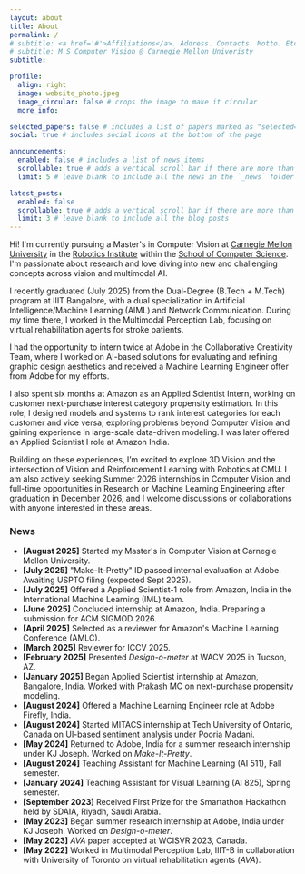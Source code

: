 ```yaml
---
layout: about
title: About
permalink: /
# subtitle: <a href='#'>Affiliations</a>. Address. Contacts. Motto. Etc.
# subtitle: M.S Computer Vision @ Carnegie Mellon Univeristy
subtitle:

profile:
  align: right
  image: website_photo.jpeg
  image_circular: false # crops the image to make it circular
  more_info: 

selected_papers: false # includes a list of papers marked as "selected={true}"
social: true # includes social icons at the bottom of the page

announcements:
  enabled: false # includes a list of news items
  scrollable: true # adds a vertical scroll bar if there are more than 3 news items
  limit: 5 # leave blank to include all the news in the `_news` folder

latest_posts:
  enabled: false
  scrollable: true # adds a vertical scroll bar if there are more than 3 new posts items
  limit: 3 # leave blank to include all the blog posts
---
```


<!-- Write your biography here. Tell the world about yourself. Link to your favorite [subreddit](http://reddit.com). You can put a picture in, too. The code is already in, just name your picture `prof_pic.jpg` and put it in the `img/` folder.

Put your address / P.O. box / other info right below your picture. You can also disable any of these elements by editing `profile` property of the YAML header of your `_pages/about.md`. Edit `_bibliography/papers.bib` and Jekyll will render your [publications page](/al-folo/publications/) automatically.

Link to your social media connections, too. This theme is set up to use [Font Awesome icons](https://fontawesome.com/) and [Academicons](https://jpswalsh.github.io/academicons/), like the ones below. Add your Facebook, Twitter, LinkedIn, Google Scholar, or just disable all of them. -->

Hi! I'm currently pursuing a Master's in Computer Vision at [Carnegie Mellon University](https://www.cs.cmu.edu/) in the [Robotics Institute](https://www.ri.cmu.edu/) within the [School of Computer Science](https://www.cs.cmu.edu/). I'm passionate about research and love diving into new and challenging concepts across vision and multimodal AI.

<!-- I recently graduated (July 2025) from the Dual-Degree (B.Tech + M.Tech) program at IIIT Bangalore, where I worked in the Multimodal Perception Lab. My research focused on virtual rehabilitation agents for stroke patients, leading to a paper accepted at WCISVR 2023, along with practical deployments such as hospital-facing web tools. -->
I recently graduated (July 2025) from the Dual-Degree (B.Tech + M.Tech) program at IIIT Bangalore, with a dual specialization in Artificial Intelligence/Machine Learning (AIML) and Network Communication. During my time there, I worked in the Multimodal Perception Lab, focusing on virtual rehabilitation agents for stroke patients.

<!-- I’ve had the privilege of interning twice at Adobe as a Summer Research Intern in the Collaborative Creativity Team, where I developed AI solutions for evaluating and refining graphic design aesthetics, resulting in multiple papers and a patent (USPTO filing in progress). I also spent six months at Amazon as an Applied Scientist Intern, stepping outside my comfort zone, outside Computer Vision, to work on customer next-purchase interest category propensity estimation for ranking interest categories for each customer and vice versa. This system is now in pre-production, and owing to our novel innovations, we're preparing a submission to the Applied Track of ACM SIGMOD 2026.

Thanks to these experiences, I had received full-time offers from both Adobe (Machine Learning Engineer) and Amazon (Applied Scientist I) in India. -->
<!-- I had the opportunity to intern twice at Adobe in the Collaborative Creativity Team, where I worked on AI-based solutions for evaluating and refining graphic design aesthetics. These experiences allowed me to research, innovate and implement practical solutions for real-world creative workflows.

I also spent six months at Amazon as an Applied Scientist Intern, working on customer next-purchase interest category propensity estimation. In this role, I designed models and systems to rank interest categories for each customer and vice versa, exploring problems beyond Computer Vision and gaining experience in large-scale data-driven modeling.

Building on these experiences, I’m excited to explore 3D Vision and the intersection of Vision and Reinforcement Learning with Robotics at CMU. I am also actively seeking Summer 2026 internships in Computer Vision and full-time opportunities in Research or Machine Learning Engineering after graduation in December 2026, and I welcome discussions or collaborations with anyone interested in these areas. -->
I had the opportunity to intern twice at Adobe in the Collaborative Creativity Team, where I worked on AI-based solutions for evaluating and refining graphic design aesthetics and received a Machine Learning Engineer offer from Adobe for my efforts. 

I also spent six months at Amazon as an Applied Scientist Intern, working on customer next-purchase interest category propensity estimation. In this role, I designed models and systems to rank interest categories for each customer and vice versa, exploring problems beyond Computer Vision and gaining experience in large-scale data-driven modeling. I was later offered an Applied Scientist I role at Amazon India.

Building on these experiences, I’m excited to explore 3D Vision and the intersection of Vision and Reinforcement Learning with Robotics at CMU. I am also actively seeking Summer 2026 internships in Computer Vision and full-time opportunities in Research or Machine Learning Engineering after graduation in December 2026, and I welcome discussions or collaborations with anyone interested in these areas.

### News

- **[August 2025]** Started my Master's in Computer Vision at Carnegie Mellon University.
- **[July 2025]** "Make-It-Pretty" ID passed internal evaluation at Adobe. Awaiting USPTO filing (expected Sept 2025).
- **[July 2025]** Offered a Applied Scientist-1 role from Amazon, India in the International Machine Learning (IML) team.
- **[June 2025]** Concluded internship at Amazon, India. Preparing a submission for ACM SIGMOD 2026.
- **[April 2025]** Selected as a reviewer for Amazon's Machine Learning Conference (AMLC).
- **[March 2025]** Reviewer for ICCV 2025.
- **[February 2025]** Presented *Design-o-meter* at WACV 2025 in Tucson, AZ.
- **[January 2025]** Began Applied Scientist internship at Amazon, Bangalore, India. Worked with Prakash MC on next-purchase propensity modeling.
- **[August 2024]** Offered a Machine Learning Engineer role at Adobe Firefly, India.
- **[August 2024]** Started MITACS internship at Tech University of Ontario, Canada on UI-based sentiment analysis under Pooria Madani.
- **[May 2024]** Returned to Adobe, India for a summer research internship under KJ Joseph. Worked on *Make-It-Pretty*.
- **[August 2024]** Teaching Assistant for Machine Learning (AI 511), Fall semester.
- **[January 2024]** Teaching Assistant for Visual Learning (AI 825), Spring semester.
- **[September 2023]** Received First Prize for the Smartathon Hackathon held by SDAIA, Riyadh, Saudi Arabia.
- **[May 2023]** Began summer research internship at Adobe, India under KJ Joseph. Worked on *Design-o-meter*.
- **[May 2023]** *AVA* paper accepted at WCISVR 2023, Canada.
- **[May 2022]** Worked in Multimodal Perception Lab, IIIT-B in collaboration with University of Toronto on virtual rehabilitation agents (*AVA*).